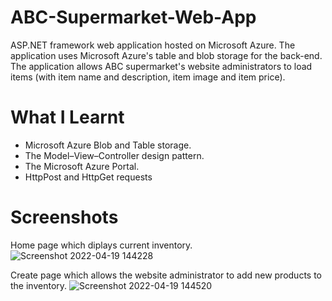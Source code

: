 # ABC-Supermarket-Web-App

ASP.NET framework web application hosted on Microsoft Azure. The application uses Microsoft Azure's table and blob storage for the back-end. 
The application allows ABC supermarket's website administrators to load items (with item name and description, item image and item price).

# What I Learnt

* Microsoft Azure Blob and Table storage.
* The Model–View–Controller design pattern.
* The Microsoft Azure Portal.
* HttpPost and HttpGet requests

# Screenshots
Home page which diplays current inventory.
![Screenshot 2022-04-19 144228](https://user-images.githubusercontent.com/97834735/164011471-1493dff7-a810-4464-b299-8abc92899544.png)

Create page which allows the website administrator to add new products to the inventory.
![Screenshot 2022-04-19 144520](https://user-images.githubusercontent.com/97834735/164012501-3bb67b16-a194-48fc-b4da-4d2985f1a428.png)
